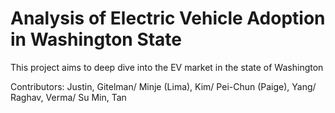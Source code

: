 # Analysis of Electric Vehicle Adoption in Washington State
This project aims to deep dive into the EV market in the state of Washington

Contributors:
Justin, Gitelman/ 
Minje (Lima), Kim/ 
Pei-Chun (Paige), Yang/ 
Raghav, Verma/ 
Su Min, Tan
